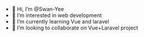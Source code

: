 - 👋 Hi, I’m @Swan-Yee
- 👀 I’m interested in web development
- 🌱 I’m currently learning Vue and laravel
- 💞️ I’m looking to collaborate on Vue+Laravel project
